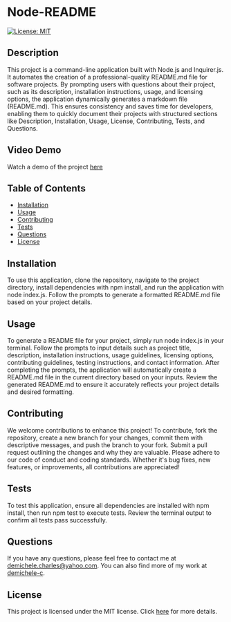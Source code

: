 # Node-README

[![License: MIT](https://img.shields.io/badge/License-MIT-brightgreen.svg)](https://opensource.org/licenses/MIT)

## Description

This project is a command-line application built with Node.js and Inquirer.js. It automates the creation of a professional-quality README.md file for software projects. By prompting users with questions about their project, such as its description, installation instructions, usage, and licensing options, the application dynamically generates a markdown file (README.md). This ensures consistency and saves time for developers, enabling them to quickly document their projects with structured sections like Description, Installation, Usage, License, Contributing, Tests, and Questions.

## Video Demo

Watch a demo of the project [here](https://drive.google.com/file/d/1RPBmjB-9iZ17l_-ZoSgZm60qonIw-8Gu/preview)

## Table of Contents

- [Installation](#installation)
- [Usage](#usage)
- [Contributing](#contributing)
- [Tests](#tests)
- [Questions](#questions)
- [License](#license)

## Installation

To use this application, clone the repository, navigate to the project directory, install dependencies with npm install, and run the application with node index.js. Follow the prompts to generate a formatted README.md file based on your project details.

## Usage

To generate a README file for your project, simply run node index.js in your terminal. Follow the prompts to input details such as project title, description, installation instructions, usage guidelines, licensing options, contributing guidelines, testing instructions, and contact information. After completing the prompts, the application will automatically create a README.md file in the current directory based on your inputs. Review the generated README.md to ensure it accurately reflects your project details and desired formatting.

## Contributing

We welcome contributions to enhance this project! To contribute, fork the repository, create a new branch for your changes, commit them with descriptive messages, and push the branch to your fork. Submit a pull request outlining the changes and why they are valuable. Please adhere to our code of conduct and coding standards. Whether it's bug fixes, new features, or improvements, all contributions are appreciated!

## Tests

To test this application, ensure all dependencies are installed with npm install, then run npm test to execute tests. Review the terminal output to confirm all tests pass successfully.

## Questions

If you have any questions, please feel free to contact me at [demichele.charles@yahoo.com](mailto:demichele.charles@yahoo.com). You can also find more of my work at [demichele-c](https://github.com/demichele-c).

## License

This project is licensed under the MIT license. Click [here](https://opensource.org/licenses/MIT) for more details.